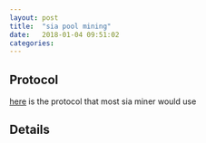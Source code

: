 ```yaml
---
layout: post
title:  "sia pool mining"
date:   2018-01-04 09:51:02
categories:
---
```






## Protocol

[here](https://siamining.com/stratum) is the protocol that most sia miner would use

## Details


